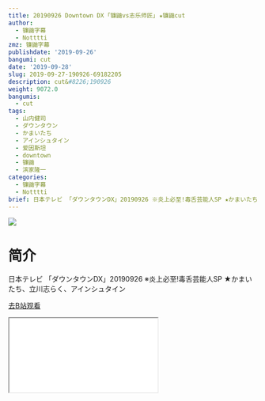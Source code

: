 ```yaml
---
title: 20190926 Downtown DX ｢镰鼬vs志乐师匠｣ ★镰鼬cut
author:
  - 镰鼬字幕
  - Notttti
zmz: 镰鼬字幕
publishdate: '2019-09-26'
bangumi: cut
date: '2019-09-28'
slug: 2019-09-27-190926-69182205
description: cut&#8226;190926
weight: 9072.0
bangumis:
  - cut
tags:
  - 山内健司
  - ダウンタウン
  - かまいたち
  - アインシュタイン
  - 爱因斯坦
  - downtown
  - 镰鼬
  - 滨家隆一
categories:
  - 镰鼬字幕
  - Notttti
brief: 日本テレビ 「ダウンタウンDX」20190926 ※炎上必至!毒舌芸能人SP ★かまいたち、立川志らく、アインシュタイン
---
```

![](https://raw.githubusercontent.com/tcgriffith/owaraisite/master/static/tmpimg/c8237490a8e95b9408a85ed808b484d37181da64.jpg.480.jpg)
# 简介  
日本テレビ
「ダウンタウンDX」20190926
※炎上必至!毒舌芸能人SP
★かまいたち、立川志らく、アインシュタイン  

[去B站观看](https://www.bilibili.com/video/av69182205/)
<div class ="resp-container"><iframe class="testiframe" src="//player.bilibili.com/player.html?aid=69182205"", scrolling="no", allowfullscreen="true" > </iframe></div> 
